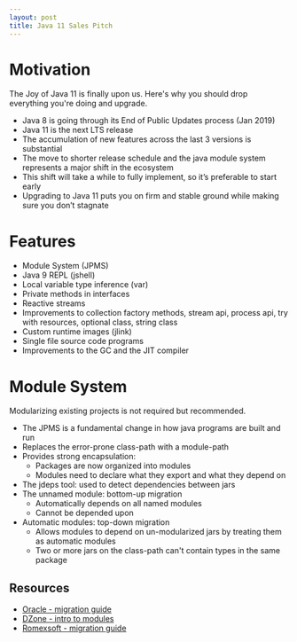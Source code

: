 ```yaml
---
layout: post
title: Java 11 Sales Pitch
---
```


# Motivation

The Joy of Java 11 is finally upon us. Here's why you should drop everything you're doing and upgrade. 

- Java 8 is going through its End of Public Updates process (Jan 2019)
- Java 11 is the next LTS release
- The accumulation of new features across the last 3 versions is substantial
- The move to shorter release schedule and the java module system represents a major shift in the ecosystem
- This shift will take a while to fully implement, so it’s preferable to start early
- Upgrading to Java 11 puts you on firm and stable ground while making sure you don’t stagnate

# Features

- Module System (JPMS)
- Java 9 REPL (jshell)
- Local variable type inference (var)
- Private methods in interfaces
- Reactive streams
- Improvements to collection factory methods, stream api, process api, try with resources, optional class, string class
- Custom runtime images (jlink)
- Single file source code programs
- Improvements to the GC and the JIT compiler

# Module System

Modularizing existing projects is not required but recommended. 

- The JPMS is a fundamental change in how java programs are built and run
- Replaces the error-prone class-path with a module-path
- Provides strong encapsulation:
  - Packages are now organized into modules
  - Modules need to declare what they export and what they depend on
- The jdeps tool: used to detect dependencies between jars
- The unnamed module: bottom-up migration
  - Automatically depends on all named modules
  - Cannot be depended upon
- Automatic modules: top-down migration
  - Allows modules to depend on un-modularized jars by treating them as automatic modules
  - Two or more jars on the class-path can't contain types in the same package 

## Resources

- [Oracle - migration guide](https://www.oracle.com/corporate/features/migrating-from-java-8-to-java-9.html)
- [DZone - intro to modules](https://dzone.com/articles/java-9-modules-introduction-part-1)
- [Romexsoft - migration guide](https://www.romexsoft.com/blog/migrate-to-java-9)